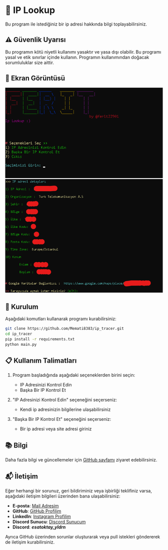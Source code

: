 # 📱 IP Lookup

Bu program ile istediğiniz bir ip adresi hakkında bilgi toplayabilirsiniz.

## ⚠️ Güvenlik Uyarısı

Bu programın kötü niyetli kullanımı yasaktır ve yasa dışı olabilir. Bu programı yasal ve etik sınırlar içinde kullanın. Programın kullanımından doğacak sorumluluklar size aittir.

## 📸 Ekran Görüntüsü

![Ekran Görüntüsü](ekran_goruntusu.png)![Ekran Görüntüsü](Ekran2.png)

## 🔧 Kurulum

Aşağıdaki komutları kullanarak programı kurabilirsiniz:

```bash
git clone https://github.com/Memati8383/ip_tracer.git
cd ip_tracer
pip install -r requirements.txt
python main.py
```

## 📋 Kullanım Talimatları

1. Program başladığında aşağıdaki seçeneklerden birini seçin:
   - IP Adresinizi Kontrol Edin
   - Başka Bir IP Kontrol Et

2. "IP Adresinizi Kontrol Edin" seçeneğini seçerseniz:
   - Kendi ip adresinizin bilgilerine ulaşabilirsiniz

3. "Başka Bir IP Kontrol Et" seçeneğini seçerseniz:
   - Bir ip adresi veya site adresi giriniz

## 📚 Bilgi

Daha fazla bilgi ve güncellemeler için [GitHub sayfamı](https://github.com/Memati8383) ziyaret edebilirsiniz.

## 📬 İletişim

Eğer herhangi bir sorunuz, geri bildiriminiz veya işbirliği teklifiniz varsa, aşağıdaki iletişim bilgileri üzerinden bana ulaşabilirsiniz:

- **E-posta**: [Mail Adresim](mailto:akdemirferit608@gmail.com)
- **GitHub**: [GitHub Profilim](https://github.com/Memati8383)
- **LinkedIn**: [Instagram Profilim](https://www.instagram.com/ferit22901)
- **Discord Sunucu**: [Discord Sunucum](https://discord.gg/HAD7YTgu)
- **Discord**: ***esatoktay_yldrn***

Ayrıca GitHub üzerinden sorunlar oluşturarak veya pull istekleri göndererek de iletişim kurabilirsiniz.

<!-- <br><br> -->
